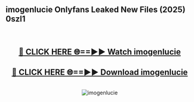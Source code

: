 <h2>imogenlucie Onlyfans Leaked New Files (2025) 0szl1</h2>
<br>
<div align="center">
<h2><a href="https://mediafiles.top/imogenlucie&ref=git" rel="nofollow">🔴 CLICK HERE 🌐==►► Watch imogenlucie</a></h2>
<h2><a href="https://mediafiles.top/imogenlucie&ref=git" rel="nofollow">🔴 CLICK HERE 🌐==►► Download imogenlucie</a></h2>
<br>
<a href="https://mediafiles.top/imogenlucie&ref=git" rel="nofollow" data-target="animated-image.originalLink"><img src="https://i.ibb.co.com/xMMVF88/686577567.gif" alt="imogenlucie" style="max-width: 100%; display: inline-block;" data-target="animated-image.originalImage"></a>
</div>
<br>
<br>